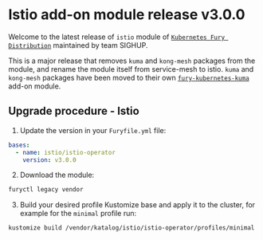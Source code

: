 # Istio add-on module release v3.0.0

Welcome to the latest release of `istio` module of [`Kubernetes Fury Distribution`](https://github.com/sighupio/fury-distribution) maintained by team SIGHUP.

This is a major release that removes `kuma` and `kong-mesh`  packages from the module, and rename the module itself from service-mesh to istio. `kuma` and `kong-mesh` packages have been moved to their own [`fury-kubernetes-kuma`](https://github.com/sighupio/fury-kubernetes-kuma) add-on module.

## Upgrade procedure - Istio

1. Update the version in your `Furyfile.yml` file:

```yaml
bases:
  - name: istio/istio-operator
    version: v3.0.0
```

2. Download the module:

```bash
furyctl legacy vendor
```

3. Build your desired profile Kustomize base and apply it to the cluster, for example for the `minimal` profile run:

```bash
kustomize build /vendor/katalog/istio/istio-operator/profiles/minimal | kubectl apply -f
```
